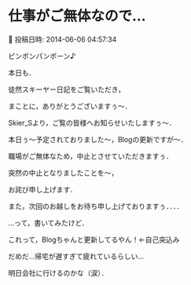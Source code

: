 # 仕事がご無体なので…

📅 投稿日時: 2014-06-06 04:57:34

ピンポンパンポーン♪





本日も．


徒然スキーヤー日記をご覧いただき，


まことに，ありがとうございますぅ～．





Skier_Sより，ご覧の皆様へお知らせいたしますぅ～．


本日ぅ～予定されておりました～，Blogの更新ですが～．


職場がご無体なため，中止とさせていただきますぅ．





突然の中止となりましたことを～，


お詫び申し上げます．





また，次回のお越しをお待ち申し上げておりますぅ．．．．








…って，書いてみたけど．


これって，Blogちゃんと更新してるやん！←自己突込み





だめだ…帰宅が遅すぎて疲れているらしい…


明日会社に行けるのかな（涙）．
